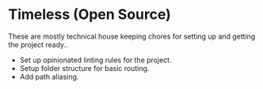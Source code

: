 # Timeless (Open Source)

These are mostly technical house keeping chores for setting up and getting the project ready..

- Set up opinionated linting rules for the project.
- Setup folder structure for basic routing.
- Add path aliasing.
